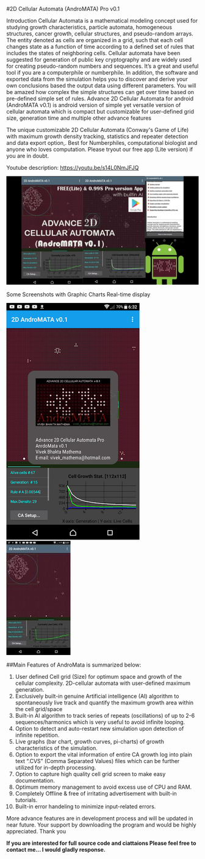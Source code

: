 #2D Cellular Automata (AndroMATA) Pro v0.1

Introduction
Cellular Automata is a mathematical modeling concept used for studying growth characteristics, particle automata, homogeneous structures, cancer growth, cellular structures, and pseudo-random arrays. The entity denoted as cells are organized in a grid, such that each cell changes state as a function of time according to a defined set of rules that includes the states of neighboring cells. Cellular automata have been suggested for generation of public key cryptography and are widely used for creating pseudo-random numbers and sequences.
It’s a great and useful tool if you are a computerphile or numberphile. In addition, the software and exported data from the simulation helps you to discover and derive your own conclusions based the output data using different parameters. You will be amazed how complex the simple structures can get over time based on pre-defined simple set of rules.
Advance 2D Cellular Automata for android (AndroMATA v0.1) is android version of simple yet versatile version of cellular automata which is compact but customizable for user-defined grid size, generation time and multiple other advance features

The unique customizable 2D Cellular Automata (Conway's Game of Life) with maximum growth density tracking, statistics and repeater detection and data export option,. Best for Numberphiles, computational biologist and anyone who loves computation. Please tryout our free app (Lite version) if you are in doubt.

Youtube description: https://youtu.be/s14L0NmJFJQ

<img src="/images/cover.jpg" alt="2D cellular Automata" />

Some Screenshots with Graphic Charts Real-time display

<img src="/images/unnamed.png" alt="2D cellular Automata" />


<img src="/images/1.jpg" alt="2D cellular Automata" />



##Main Features of AndroMata is summarized below:

1) User defined Cell grid (Size) for optimum space and growth of the cellular complexity.
2D-cellular automata with user-defined maximum generation.
2) Exclusively built-in genuine Artificial intelligence (AI) algorithm to spontaneously live track and quantify the maximum growth area within the cell grid/space
3) Built-in AI algorithm to track series of repeats (oscillations) of up to 2-6 sequences/harmonics which is very useful to avoid infinite looping.
4) Option to detect and auto-restart new simulation upon detection of infinite repetition.
5) Live graphs (bar chart, growth curves, pi-charts) of growth characteristics of the simulation.
6) Option to export the vital information of entire CA growth log into plain text “.CVS” (Comma Separated Values) files which can be further utilized for in-depth processing.
7) Option to capture high quality cell grid screen to make easy documentation.
8) Optimum memory management to avoid excess use of CPU and RAM.
9) Completely Offline & free of irritating advertisement with built-in tutorials.
10) Built-in error handeling to minimize input-related errors.

More advance features are in development process and will be updated in near future. Your support by downloading the program and would be highly appreciated.
Thank you

**If you are interested for full source code and ciattaions Please feel free to contact me... I would gladly response.**
